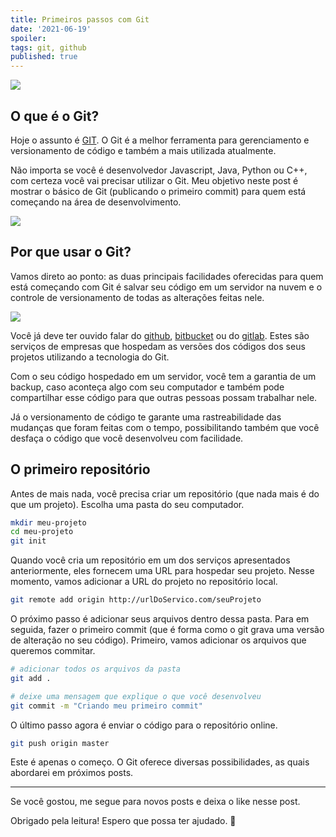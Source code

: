 ```yaml
---
title: Primeiros passos com Git
date: '2021-06-19'
spoiler: 
tags: git, github
published: true
---
```


![](https://firebasestorage.googleapis.com/v0/b/from-tatooine.appspot.com/o/primeiros-passos-git%2Fgit-0.png?alt=media&token=08e52552-0688-4891-82fb-2643e48532a4)

## O que é o Git?

Hoje o assunto é [GIT](https://git-scm.com). O Git é a melhor ferramenta para gerenciamento e versionamento de código e também a mais utilizada atualmente.

Não importa se você é desenvolvedor Javascript, Java, Python ou C++, com certeza você vai precisar utilizar o Git. Meu objetivo neste post é mostrar o básico de Git (publicando o primeiro commit) para quem está começando na área de desenvolvimento.

![](https://firebasestorage.googleapis.com/v0/b/from-tatooine.appspot.com/o/primeiros-passos-git%2Fgit-1.jpg?alt=media&token=6512792b-4c53-4707-97cb-dfd0b8ffddc5)

## Por que usar o Git?

Vamos direto ao ponto: as duas principais facilidades oferecidas para quem está começando com Git é salvar seu código em um servidor na nuvem e o controle de versionamento de todas as alterações feitas nele.

![](https://firebasestorage.googleapis.com/v0/b/from-tatooine.appspot.com/o/primeiros-passos-git%2Fgit-2.png?alt=media&token=fc70037f-04b0-4003-a407-01166c51c34d)

Você já deve ter ouvido falar do [github](https://github.com), [bitbucket](https://bitbucket.com) ou do [gitlab](https://gitlab.com). Estes são serviços de empresas que hospedam as versões dos códigos dos seus projetos utilizando a tecnologia do Git.

Com o seu código hospedado em um servidor, você tem a garantia de um backup, caso aconteça algo com seu computador e também pode compartilhar esse código para que outras pessoas possam trabalhar nele.

Já o versionamento de código te garante uma rastreabilidade das mudanças que foram feitas com o tempo, possibilitando também que você desfaça o código que você desenvolveu com facilidade.

## O primeiro repositório

Antes de mais nada, você precisa criar um repositório (que nada mais é do que um projeto). Escolha uma pasta do seu computador.

```sh
mkdir meu-projeto
cd meu-projeto
git init
```

Quando você cria um repositório em um dos serviços apresentados anteriormente, eles fornecem uma URL para hospedar seu projeto. Nesse momento, vamos adicionar a URL do projeto no repositório local.

```sh
git remote add origin http://urlDoServico.com/seuProjeto
```

O próximo passo é adicionar seus arquivos dentro dessa pasta. Para em seguida, fazer o primeiro commit (que é forma como o git grava uma versão de alteração no seu código). Primeiro, vamos adicionar os arquivos que queremos commitar.

```sh
# adicionar todos os arquivos da pasta
git add .

# deixe uma mensagem que explique o que você desenvolveu
git commit -m "Criando meu primeiro commit"
```

O último passo agora é enviar o código para o repositório online.

```sh
git push origin master
```

Este é apenas o começo. O Git oferece diversas possibilidades, as quais abordarei em próximos posts.

---

Se você gostou, me segue para novos posts e deixa o like nesse post.

Obrigado pela leitura! Espero que possa ter ajudado. 🚀
